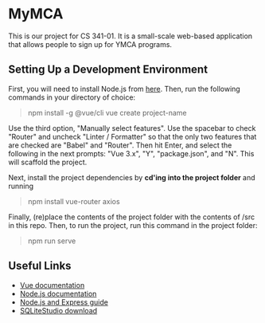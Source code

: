 # MyMCA

This is our project for CS 341-01.  It is a small-scale web-based application that allows people to sign up for YMCA programs.

Setting Up a Development Environment
------------------------------------
First, you will need to install Node.js from [here](https://nodejs.org/en/download/).  Then, run the following commands in your directory of choice:

> npm install -g @vue/cli
> vue create project-name

Use the third option, "Manually select features".  Use the spacebar to check "Router" and uncheck "Linter / Formatter" so that the only two features that are checked are "Babel" and "Router".  Then hit Enter, and select the following in the next prompts: "Vue 3.x", "Y", "package.json", and "N".  This will scaffold the project.  

Next, install the project dependencies by **cd'ing into the project folder** and running

> npm install vue-router axios

Finally, (re)place the contents of the project folder with the contents of /src in this repo.  Then, to run the project, run this command in the project folder:

> npm run serve


Useful Links
------------
- [Vue documentation](https://vuejs.org/guide/introduction.html)
- [Node.js documentation](https://nodejs.org/en/docs/)
- [Node.js and Express guide](https://developer.mozilla.org/en-US/docs/Learn/Server-side/Express_Nodejs/Introduction)
- [SQLiteStudio download](https://sqlitestudio.pl)
